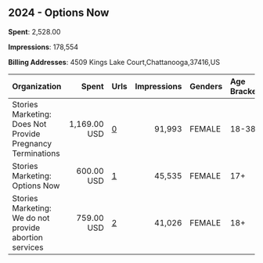 ## 2024 - Options Now 
**Spent**: 2,528.00

**Impressions**: 178,554

**Billing Addresses**: 4509 Kings Lake Court,Chattanooga,37416,US

|Organization|Spent|Urls|Impressions|Genders|Age Brackets|Country Codes|
|:---|---:|:---|---:|:---|:---|:---|
|Stories Marketing: Does Not Provide Pregnancy Terminations|1,169.00 USD|[0](https://www.snap.com/political-ads/asset/412cb35ddcaf9a36cf183d1a954aad0214c934d253fbb5d95e3bb0a4d0208128?mediaType=mp4)|91,993|FEMALE|18-38|united states|
|Stories Marketing: Options Now|600.00 USD|[1](https://www.snap.com/political-ads/asset/2fd4a5d54f2581041546291ebd95219542a9c7b4d6eae13ac9e926e4fed3d3cf?mediaType=mp4)|45,535|FEMALE|17+|united states|
|Stories Marketing: We do not provide abortion services|759.00 USD|[2](https://www.snap.com/political-ads/asset/6d851eae6cfd7e5b06854d65f6319ff42f1f46d5ae6a8c7b1abf0a82d41f5a00?mediaType=mp4)|41,026|FEMALE|18+|united states|
